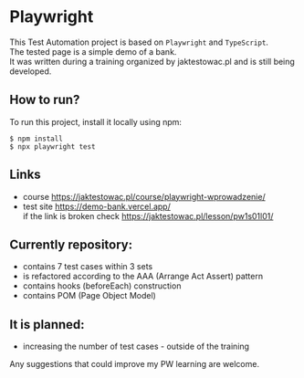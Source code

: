 # Playwright

This Test Automation project is based on `Playwright` and `TypeScript`.  
The tested page is a simple demo of a bank.  
It was written during a training organized by jaktestowac.pl and is still being developed.

## How to run?
To run this project, install it locally using npm:

```
$ npm install
$ npx playwright test
```

## Links
- course https://jaktestowac.pl/course/playwright-wprowadzenie/
- test site https://demo-bank.vercel.app/  
  if the link is broken check https://jaktestowac.pl/lesson/pw1s01l01/

## Currently repository:
- contains 7 test cases within 3 sets
- is refactored according to the AAA (Arrange Act Assert) pattern
- contains hooks (beforeEach) construction
- contains POM (Page Object Model)

## It is planned:
- increasing the number of test cases - outside of the training

Any suggestions that could improve my PW learning are welcome.

